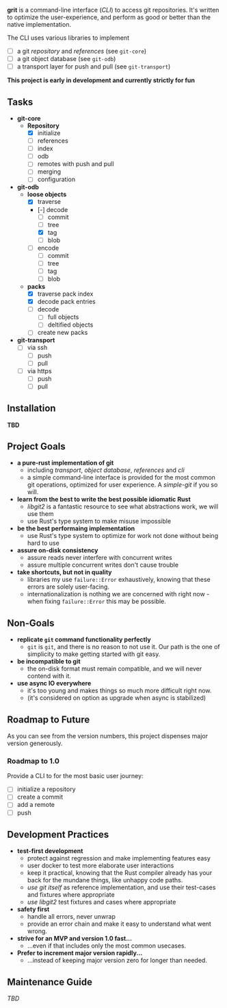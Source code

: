 **grit** is a command-line interface (*CLI*) to access git repositories. It's written to optimize the
user-experience, and perform as good or better than the native implementation.

The CLI uses various libraries to implement

 * [ ] a git *repository* and *references* (see `git-core`)
 * [ ] a git object database (see `git-odb`)
 * [ ] a transport layer for push and pull (see `git-transport`)

 **This project is early in development and currently strictly for fun**

## Tasks

* **git-core**
  * **Repository**
    * [x] initialize
    * [ ] references
    * [ ] index
    * [ ] odb
    * [ ] remotes with push and pull
    * [ ] merging
    * [ ] configuration
* **git-odb**
  * **loose objects**
    * [x] traverse
    * [-] decode
      * [ ] commit
      * [ ] tree
      * [x] tag
      * [ ] blob
    * [ ] encode
      * [ ] commit
      * [ ] tree
      * [ ] tag
      * [ ] blob
  * **packs**
    * [x] traverse pack index
    * [x] decode pack entries
    * [ ] decode
      * [ ] full objects
      * [ ] deltified objects
    * [ ] create new packs
* **git-transport**
  * [ ] via ssh
    * [ ] push
    * [ ] pull
  * [ ] via https
    * [ ] push
    * [ ] pull

## Installation

**TBD**

## Project Goals

 * **a pure-rust implementation of git**
   * including *transport*, *object database*, *references* and *cli*
   * a simple command-line interface is provided for the most common git operations, optimized for
     user experience. A *simple-git* if you so will.
 * **learn from the best to write the best possible idiomatic Rust**
   * *libgit2* is a fantastic resource to see what abstractions work, we will use them
   * use Rust's type system to make misuse impossible
 * **be the best performaing implementation**
   * use Rust's type system to optimize for work not done without being hard to use
 * **assure on-disk consistency**
   * assure reads never interfere with concurrent writes
   * assure multiple concurrent writes don't cause trouble
 * **take shortcuts, but not in quality**
   * libraries my use `failure::Error` exhaustively, knowing that these errors are solely
     user-facing.
   * internationalization is nothing we are concerned with right now - when fixing `failure::Error`
     this may be possible.

## Non-Goals

 * **replicate `git` command functionality perfectly**
   * `git` is `git`, and there is no reason to not use it. Our path is the one of simplicity to make
     getting started with git easy.
 * **be incompatible to git**
   * the on-disk format must remain compatible, and we will never contend with it.
 * **use async IO everywhere**
   * it's too young and makes things so much more difficult right now.
   * (it's considered on option as upgrade when async is stabilized)

## Roadmap to Future

As you can see from the version numbers, this project dispenses major version generously.

### Roadmap to 1.0

Provide a CLI to for the most basic user journey:

* [ ] initialize a repository
* [ ] create a commit
* [ ] add a remote
* [ ] push
 
## Development Practices

 * **test-first development**
   * protect against regression and make implementing features easy
   * user docker to test more elaborate user interactions
   * keep it practical, knowing that the Rust compiler already has your back
     for the mundane things, like unhappy code paths.
   * *use git itself* as reference implementation, and use their test-cases and fixtures where
     appropriate
   * *use libgit2* test fixtures and cases where appropriate
 * **safety first**
   * handle all errors, never unwrap
   * provide an error chain and make it easy to understand what went wrong.
 * **strive for an MVP and version 1.0 fast...**
   * ...even if that includes only the most common usecases.
 * **Prefer to increment major version rapidly...**
   * ...instead of keeping major version zero for longer than needed.

## Maintenance Guide

*TBD*
